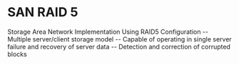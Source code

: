# SAN RAID 5
Storage Area Network Implementation Using RAID5 Configuration
-- Multiple server/client storage model
-- Capable of operating in single server failure and recovery of server data
-- Detection and correction of corrupted blocks

